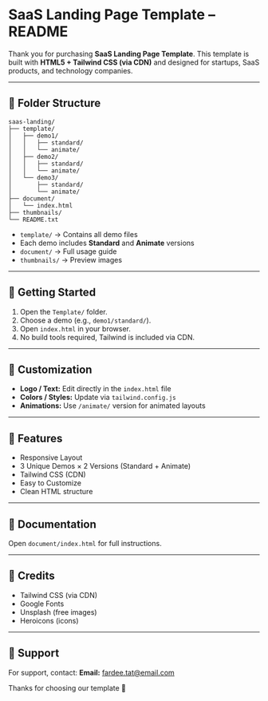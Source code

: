 # SaaS Landing Page Template – README

Thank you for purchasing **SaaS Landing Page Template**.
This template is built with **HTML5 + Tailwind CSS (via CDN)** and designed for startups, SaaS products, and technology companies.

---

## 📂 Folder Structure

```
saas-landing/
├── template/
│   ├── demo1/
│   │   ├── standard/
│   │   └── animate/
│   ├── demo2/
│   │   ├── standard/
│   │   └── animate/
│   └── demo3/
│       ├── standard/
│       └── animate/
├── document/
│   └── index.html
├── thumbnails/
└── README.txt
```

* `template/` → Contains all demo files
* Each demo includes **Standard** and **Animate** versions
* `document/` → Full usage guide
* `thumbnails/` → Preview images

---

## 🚀 Getting Started

1. Open the `Template/` folder.
2. Choose a demo (e.g., `demo1/standard/`).
3. Open `index.html` in your browser.
4. No build tools required, Tailwind is included via CDN.

---

## 🎨 Customization

* **Logo / Text:** Edit directly in the `index.html` file
* **Colors / Styles:** Update via `tailwind.config.js`
* **Animations:** Use `/animate/` version for animated layouts

---

## 📱 Features

* Responsive Layout
* 3 Unique Demos × 2 Versions (Standard + Animate)
* Tailwind CSS (CDN)
* Easy to Customize
* Clean HTML structure

---

## 📖 Documentation

Open `document/index.html` for full instructions.

---

## 🙏 Credits

* Tailwind CSS (via CDN)
* Google Fonts
* Unsplash (free images)
* Heroicons (icons)

---

## 📧 Support

For support, contact:
**Email:** [fardee.tat@email.com](mailto:fardee.tat@gmail.com)

Thanks for choosing our template 🚀
